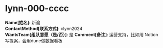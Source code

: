 # lynn-000-cccc

**Name[姓名]**: 新谕  
**ContactMethod[联系方式]**: clynn2024  
**WantsTeam[组队意愿（是/否）]**: 是
**Comment[备注]**: 运营支持，比如用 Notion 写提案，会用dune做数据看板  
